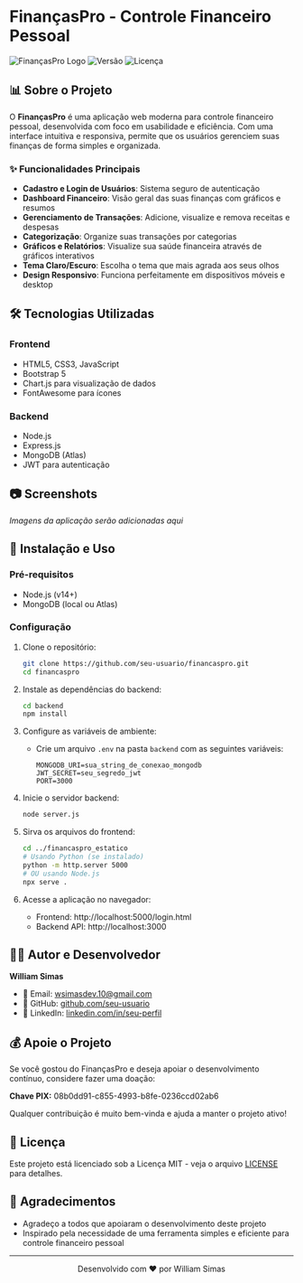 # FinançasPro - Controle Financeiro Pessoal

![FinançasPro Logo](https://img.shields.io/badge/Finan%C3%A7asPro-Controle%20Financeiro-3B82F6)
![Versão](https://img.shields.io/badge/Vers%C3%A3o-1.0.0-brightgreen)
![Licença](https://img.shields.io/badge/Licen%C3%A7a-MIT-blue)

## 📊 Sobre o Projeto

O **FinançasPro** é uma aplicação web moderna para controle financeiro pessoal, desenvolvida com foco em usabilidade e eficiência. Com uma interface intuitiva e responsiva, permite que os usuários gerenciem suas finanças de forma simples e organizada.

### ✨ Funcionalidades Principais

- **Cadastro e Login de Usuários**: Sistema seguro de autenticação
- **Dashboard Financeiro**: Visão geral das suas finanças com gráficos e resumos
- **Gerenciamento de Transações**: Adicione, visualize e remova receitas e despesas
- **Categorização**: Organize suas transações por categorias
- **Gráficos e Relatórios**: Visualize sua saúde financeira através de gráficos interativos
- **Tema Claro/Escuro**: Escolha o tema que mais agrada aos seus olhos
- **Design Responsivo**: Funciona perfeitamente em dispositivos móveis e desktop

## 🛠️ Tecnologias Utilizadas

### Frontend
- HTML5, CSS3, JavaScript
- Bootstrap 5
- Chart.js para visualização de dados
- FontAwesome para ícones

### Backend
- Node.js
- Express.js
- MongoDB (Atlas)
- JWT para autenticação

## 📷 Screenshots

*Imagens da aplicação serão adicionadas aqui*

## 🚀 Instalação e Uso

### Pré-requisitos
- Node.js (v14+)
- MongoDB (local ou Atlas)

### Configuração

1. Clone o repositório:
   ```bash
   git clone https://github.com/seu-usuario/financaspro.git
   cd financaspro
   ```

2. Instale as dependências do backend:
   ```bash
   cd backend
   npm install
   ```

3. Configure as variáveis de ambiente:
   - Crie um arquivo `.env` na pasta `backend` com as seguintes variáveis:
     ```
     MONGODB_URI=sua_string_de_conexao_mongodb
     JWT_SECRET=seu_segredo_jwt
     PORT=3000
     ```

4. Inicie o servidor backend:
   ```bash
   node server.js
   ```

5. Sirva os arquivos do frontend:
   ```bash
   cd ../financaspro_estatico
   # Usando Python (se instalado)
   python -m http.server 5000
   # OU usando Node.js
   npx serve .
   ```

6. Acesse a aplicação no navegador:
   - Frontend: http://localhost:5000/login.html
   - Backend API: http://localhost:3000

## 👨‍💻 Autor e Desenvolvedor

**William Simas**

- 📧 Email: wsimasdev.10@gmail.com
- 🔗 GitHub: [github.com/seu-usuario]([https://github.com/seu-usuario](https://github.com/williamsimass))
- 🔗 LinkedIn: [linkedin.com/in/seu-perfil]([https://linkedin.com/in/seu-perfil](https://www.linkedin.com/in/williamsimas/))

## 💰 Apoie o Projeto

Se você gostou do FinançasPro e deseja apoiar o desenvolvimento contínuo, considere fazer uma doação:

**Chave PIX:** 08b0dd91-c855-4993-b8fe-0236ccd02ab6

Qualquer contribuição é muito bem-vinda e ajuda a manter o projeto ativo!

## 📝 Licença

Este projeto está licenciado sob a Licença MIT - veja o arquivo [LICENSE](LICENSE) para detalhes.

## 🙏 Agradecimentos

- Agradeço a todos que apoiaram o desenvolvimento deste projeto
- Inspirado pela necessidade de uma ferramenta simples e eficiente para controle financeiro pessoal

---

<p align="center">
  Desenvolvido com ❤️ por William Simas
</p>
